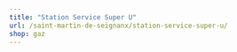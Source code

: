 ```yaml
---
title: "Station Service Super U"
url: /saint-martin-de-seignanx/station-service-super-u/
shop: gaz
---
```


